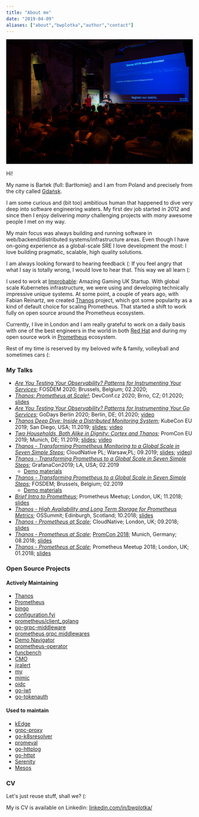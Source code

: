 ```yaml
---
title: "About me"
date: "2019-04-09"
aliases: ["about","bwplotka","author","contact"]
---
```


<img src="/assets/images/about.compressed.jpg" class="featured_image">

Hi! 

My name is Bartek (full: Bartłomiej) and I am from Poland and precisely from the city called [Gdańsk](https://www.youtube.com/watch?v=9XHPjAUp8Qc).

I am some curious and (bit too) ambitious human that happened to dive very deep into software engineering waters.
My first dev job started in 2012 and since then I enjoy delivering *many* challenging projects with *many* awesome people I met on my way.

My main focus was always building and running software in web/backend/distributed systems/infrastructure areas. 
Even though I have on-going experience as a global-scale SRE I love development the most: I love building pragmatic, scalable, high quality solutions.

I am always looking forward to hearing feedback (: If you feel angry that what I say is totally wrong, I would love to hear that. This way we all learn (:

I used to work at [Improbable](https://improbable.io): Amazing Gaming UK Startup. With global scale Kubernetes infrastructure,
we were using and developing technically impressive unique systems. At some point, a couple of years ago, with Fabian Reinartz,
we created [Thanos](https://thanos.io) project, which got some popularity as a kind of default choice for scaling Prometheus. 
That started a shift to work fully on open source around the Prometheus ecosystem.

Currently, I live in London and I am really grateful to work on a daily basis with one of the best engineers in the world
in both [Red Hat](https://redhat.com) and during my open source work in [Prometheus](https://prometheus.io) ecosystem. 

Rest of my time is reserved by my beloved wife & family, volleyball and sometimes cars (:

### My Talks

* [*Are You Testing Your Observability? Patterns for Instrumenting Your Services*](https://fosdem.org/2020/schedule/event/testing_observability/); FOSDEM 2020; Brussels, Belgium; 02.2020;
* [*Thanos: Prometheus at Scale!*](https://devconfcz2020a.sched.com/event/YOuT/thanos-prometheus-at-scale); DevConf.cz 2020; Brno, CZ; 01.2020; [slides](https://docs.google.com/presentation/d/1oHaHWr01JeeUgBrF0F-Yu2UWDfV9z-6RxlCjikky2X8/edit?usp=sharing0)
* [*Are You Testing Your Observability? Patterns for Instrumenting Your Go Services*](https://www.godays.io/); GoDays Berlin 2020; Berlin, DE; 01.2020; [video](https://youtu.be/LU6D5cNeHks?list=PLUXT7uzX81byVuvjGmF-OopGKZo_wxcmq)
* [*Thanos Deep Dive: Inside a Distributed Monitoring System*](https://kccncna19.sched.com/event/UagR/thanos-deep-dive-inside-a-distributed-monitoring-system-bartlomiej-plotka-frederic-branczyk-red-hat); KubeCon EU 2019; San Diego, USA; 11.2019; [slides](https://static.sched.com/hosted_files/kccncna19/82/Thanos%20Deep%20Dive_%20Inside%20a%20Distributed%20Monitoring%20System%20.pdf); [video](https://www.youtube.com/watch?v=qQN0N14HXPM)
* [*Two Households, Both Alike in Dignity: Cortex and Thanos*](https://promcon.io/2019-munich/talks/two-households-both-alike-in-dignity-cortex-and-thanos/); PromCon EU 2019; Munich, DE; 11.2019; [slides](https://promcon.io/2019-munich/slides/two-households-both-alike-in-dignity-cortex-and-thanos.pdf); [video](https://youtu.be/KmJnmd3K3Ws)
* [*Thanos - Transforming Prometheus Monitoring to a Global Scale in Seven Simple Steps*](http://cloudnativewarsaw.com/talksspeakers/#rec119475061); CloudNative PL; Warsaw,PL; 09.2019; [slides](https://docs.google.com/presentation/d/1cKpbJY3jIAtr03M-zcNujwBA38_LDj7NqE4LjNfvglE); [video](https://www.youtube.com/watch?v=5H03plg_htg))
* [*Thanos - Transforming Prometheus to a Global Scale in Seven Simple Steps*](https://youtu.be/Iuo1EjCN5i4); GrafanaCon2019; LA, USA; 02.2019
  * [Demo materials](https://github.com/thanos-io/thanos/pull/866)
* [*Thanos - Transforming Prometheus to a Global Scale in Seven Simple Steps*](https://fosdem.org/2019/schedule/event/thanos_transforming_prometheus_to_a_global_scale_in_a_seven_simple_steps/); FOSDEM; Brussels, Belgium; 02.2019
  * [Demo materials](https://github.com/thanos-io/thanos/pull/801)
* [*Brief Intro to Prometheus*](https://www.youtube.com/watch?v=6QzzKDTVGnU); Prometheus Meetup; London, UK; 11.2018; [slides](https://docs.google.com/presentation/d/1BDJsu7MH5aE2rjSwZKvwg5RxDQnzTE1oztES9KPCYqI) 
* [*Thanos - High Availability and Long Term Storage for Prometheus Metrics*](https://osseu18.sched.com/bartlomiejplotka); OSSummit; Edinburgh, Scotland; 10.2018; [slides](https://docs.google.com/presentation/d/19YjNgaZsl-emOdtyzPIdco5UCSFnT5mP14axaQqOFC8/edit?usp=sharing)
* [*Thanos - Prometheus at Scale*](https://skillsmatter.com/skillscasts/12104-thanos-prometheus-at-scale); CloudNative; London, UK; 09.2018; [slides](https://docs.google.com/presentation/d/1_oLFEnyj-0XejPTQsXsHWqC867PsmnMgkBjHuf5L9LE)
* [*Thanos - Prometheus at Scale*](https://youtu.be/Fb_lYX01IX4); [PromCon 2018](https://promcon.io/2018-munich/talks/thanos-prometheus-at-scale/); Munich, Germany; 08.2018; [slides](https://docs.google.com/presentation/d/1dwEw5AsgRfvMiXk71oeXxxWEyGio7baax7WlFs92Jf0)
* [*Thanos - Prometheus at Scale*](https://www.youtube.com/watch?v=l8syWgJ98sk); Prometheus Meetup 2018; London, UK; 01.2018; [slides](https://docs.google.com/presentation/d/1L7Edsv9V0iNmuq7LBTei2ANgyyR0D-XU3B3bbiMPX5I)

### Open Source Projects

#### Actively Maintaining

* [Thanos](https://thanos.io)
* [Prometheus](https://prometheus.io/)
* [bingo](https://github.com/bwplotka/bingo)
* [configuration.fyi](https://configuration.fyi)
* [prometheus/client_golang](https://github.com/prometheus/client_golang)
* [go-grpc-middleware](https://github.com/grpc-ecosystem/go-grpc-middleware)
* [prometheus grpc middlewares](https://github.com/grpc-ecosystem/go-grpc-prometheus)
* [Demo Navigator](https://github.com/bwplotka/demo-nav)
* [prometheus-operator](https://github.com/coreos/prometheus-operator)
* [funcbench](https://github.com/prometheus/test-infra/tree/master/funcbench)
* [CMO](https://github.com/openshift/cluster-monitoring-operator)
* [jiralert](https://github.com/prometheus-community/jiralert)
* [my](https://github.com/bwplotka/my)
* [mimic](https://github.com/bwplotka/mimic)
* [oidc](https://github.com/bwplotka/oidc)
* [go-jwt](https://github.com/bwplotka/go-jwt)
* [go-tokenauth](https://github.com/bwplotka/go-tokenauth)

#### Used to maintain

* [kEdge](https://github.com/improbable-eng/kedge)
* [grpc-proxy](https://github.com/mwitkow/grpc-proxy)
* [go-k8sresolver](https://github.com/bwplotka/go-k8sresolver)
* [promeval](https://github.com/bwplotka/promeval)
* [go-httplog](https://github.com/bwplotka/go-httplog)
* [go-httpt](https://github.com/bwplotka/go-httpt)
* [Serenity](https://github.com/mesosphere/serenity)
* [Mesos](https://github.com/apache/mesos)

### CV

Let's just reuse stuff, shall we? (: 

My is CV is available on Linkedin: [linkedin.com/in/bwplotka/](https://www.linkedin.com/in/bwplotka/)
